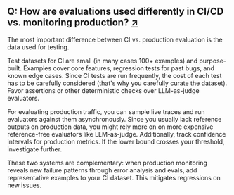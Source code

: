 ## Q: How are evaluations used differently in CI/CD vs. monitoring production? <span class="faq-individual-link">[↗](/blog/posts/evals-faq/how-are-evaluations-used-differently-in-cicd-vs-monitoring-production.html)</span>

The most important difference between CI vs. production evaluation is the data used for testing.

Test datasets for CI are small (in many cases 100+ examples) and purpose-built. Examples cover core features, regression tests for past bugs, and known edge cases.  Since CI tests are run frequently, the cost of each test has to be carefully considered (that's why you carefully curate the dataset). Favor assertions or other deterministic checks over LLM-as-judge evaluators.

For evaluating production traffic, you can sample live traces and run evaluators against them asynchronously. Since you usually lack reference outputs on production data, you might rely more on on more expensive reference-free evaluators like LLM-as-judge. Additionally, track confidence intervals for production metrics. If the lower bound crosses your threshold, investigate further.

These two systems are complementary: when production monitoring reveals new failure patterns through error analysis and evals, add representative examples to your CI dataset. This mitigates regressions on new issues.